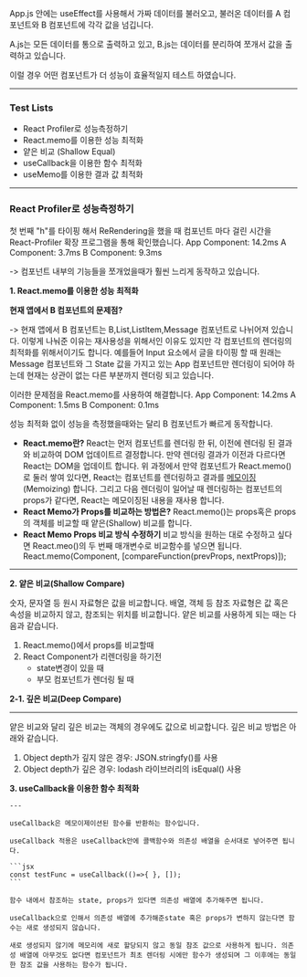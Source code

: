 App.js 안에는 useEffect를 사용해서 가짜 데이터를 불러오고,
불러온 데이터를 A 컴포넌트와 B 컴포넌트에 각각 값을 넘깁니다.

A.js는 모든 데이터를 통으로 출력하고 있고,
B.js는 데이터를 분리하여 쪼개서 값을 출력하고 있습니다.

이럴 경우 어떤 컴포넌트가 더 성능이 효율적일지 테스트 하였습니다.

---

### Test Lists

- React Profiler로 성능측정하기
- React.memo를 이용한 성능 최적화
- 얕은 비교 (Shallow Equal)
- useCallback을 이용한 함수 최적화
- useMemo를 이용한 결과 값 최적화

---

### React Profiler로 성능측정하기

첫 번째 "h"를 타이핑 해서 ReRendering을 했을 때 컴포넌트 마다 걸린 시간을
React-Profiler 확장 프로그램을 통해 확인했습니다.
App Component: 14.2ms
A Component: 3.7ms
B Component: 9.3ms

-> 컴포넌트 내부의 기능들을 쪼개었을때가 훨씬 느리게 동작하고 있습니다.

**1. React.memo를 이용한 성능 최적화**

**현재 앱에서 B 컴포넌트의 문제점?**

-> 현재 앱에서 B 컴포넌트는 B,List,ListItem,Message 컴포넌트로 나뉘어져 있습니다. 이렇게 나눠준 이유는 재사용성을 위해서인 이유도 있지만 각 컴포넌트의 렌더링의 최적화를 위해서이기도 합니다. 예를들어 Input 요소에서 글을 타이핑 할 때 원래는 Message 컴포넌트와 그 State 값을 가지고 있는 App 컴포넌트만 렌더링이 되어야 하는데 현재는 상관이 없는 다른 부분까지 렌더링 되고 있습니다.

이러한 문제점을 React.memo를 사용하여 해결합니다.
App Component: 14.2ms
A Component: 1.5ms
B Component: 0.1ms

성능 최적화 없이 성능을 측정했을때와는 달리 B 컴포넌트가 빠르게 동작합니다.

- **React.memo란?**
  React는 먼저 컴포넌트를 렌더링 한 뒤, 이전에 렌더링 된 결과와 비교하여 DOM 업데이트르 결정합니다. 만약 렌더링 결과가 이전과 다르다면 React는 DOM을 업데이트 합니다.
  위 과정에서 만약 컴포넌트가 React.memo()로 둘러 쌓여 있다면, React는 컴포넌트를 렌더링하고 결과를 [메모이징](https://velog.io/@4775614/%EB%A9%94%EB%AA%A8%EC%9D%B4%EC%A0%9C%EC%9D%B4%EC%85%98Memoization%EC%9D%B4%EB%9E%80)(Memoizing) 합니다. 그리고 다음 렌더링이 일어날 때 렌더링하는 컴포넌트의 props가 같다면, React는 메모이징된 내용을 재사용 합니다.
- **React Memo가 Props를 비교하는 방법은?**
  React.memo()는 props혹은 props의 객체를 비교할 때 얕은(Shallow) 비교를 합니다.
- **React Memo Props 비교 방식 수정하기**
  비교 방식을 원하는 대로 수정하고 싶다면 React.meo()의 두 번째 매개변수로 비교함수를 넣으면 됩니다.
  React.memo(Component, [compareFunction(prevProps, nextProps)]);

---

**2. 얕은 비교(Shallow Compare)**

숫자, 문자열 등 원시 자료형은 값을 비교합니다. 배열, 객체 등 참조 자료형은 값 혹은 속성을 비교하지 않고, 참조되는 위치를 비교합니다. 얕은 비교를 사용하게 되는 때는 다음과 같습니다.

1. React.memo()에서 props를 비교할때
2. React Component가 리렌더링을 하기전
   - state변경이 있을 때
   - 부모 컴포넌트가 렌더링 될 때

**2-1. 깊은 비교(Deep Compare)**

---

얕은 비교와 달리 깊은 비교는 객체의 경우에도 값으로 비교합니다. 깊은 비교 방법은 아래와 같습니다.

1. Object depth가 깊지 않은 경우: JSON.stringfy()를 사용
2. Object depth가 깊은 경우: lodash 라이브러리의 isEqual() 사용

**3. useCallback을 이용한 함수 최적화**

    ---

    useCallback은 메모이제이션된 함수를 반환하는 함수입니다.

    useCallback 적용은 useCallback안에 콜백함수와 의존성 배열을 순서대로 넣어주면 됩니다.

    ```jsx
    const testFunc = useCallback(()=>{ }, []);
    ```

    함수 내에서 참조하는 state, props가 있다면 의존성 배열에 추가해주면 됩니다.

    useCallback으로 인해서 의존성 배열에 추가해준state 혹은 props가 변하지 않는다면 함수는 새로 생성되지 않습니다.

    새로 생성되지 않기에 메모리에 새로 할당되지 않고 동일 참조 값으로 사용하게 됩니다. 의존성 배열에 아무것도 없다면 컴포넌트가 최초 렌더링 시에만 함수가 생성되며 그 이후에는 동일한 참조 값을 사용하는 함수가 됩니다.
